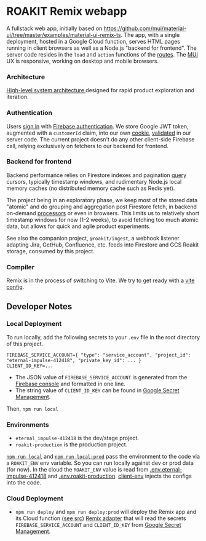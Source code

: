 # ROAKIT Remix webapp

A fullstack web app, initially based on
https://github.com/mui/material-ui/tree/master/examples/material-ui-remix-ts. The app, with a single
deployment, hosted in a Google Cloud function, serves HTML pages running in client browsers as well
as a Node.js "backend for frontend". The server code resides in the `load` and `action` functions of
the [routes](app/routes). The [MUI](https://mui.com) UX is responsive, working on desktop and mobile
browsers.

### Architecture

[High-level system architecture ](https://docs.google.com/drawings/d/1RmzvH6djX6aSpKaVxJvNUvPZgK6_3px8HvpOOxWrcIc)
designed for rapid product exploration and iteration.

### Authentication

Users [sign in](app/routes/login.tsx) with [Firebase authentication](app/firebase.client.ts). We
store Google JWT token, augmented with a `customerId` claim, into our own
[cookie](app/utils/sessionCookie.server.ts), [validated](app/utils/authUtils.server.tsx) in our
server code. The current project doesn't do any other client-side Firebase call, relying exclusively
on fetchers to our backend for frontend.

### Backend for frontend

Backend performance relies on Firestore indexes and pagination
[query](app/firestore.server/fetchers.server.ts) cursors, typically timestamp windows, and
rudimentary Node.js local memory caches (no distributed memory cache such as Redis yet).

The project being in an exploratory phase, we keep most of the stored data "atomic" and do grouping
and aggregation post Firestore fetch, in backend on-demand [processors](app/processors/) or even in
browsers. This limits us to relatively short timestamp windows for now (1-2 weeks), to avoid
fetching too much atomic data, but allows for quick and agile product experiments.

See also the companion project, `@roakit/ingest`, a webhook listener adapting Jira, GetHub,
Confluence, etc. feeds into Firestore and GCS Roakit storage, consumed by this project.

### Compiler

Remix is in the process of switching to Vite. We try to get ready with a
[vite config](vite.config.js).

## Developer Notes

### Local Deployment

To run locally, add the following secrets to your `.env` file in the root directory of this project.

    FIREBASE_SERVICE_ACCOUNT={ "type": "service_account", "project_id": "eternal-impulse-412418", "private_key_id": ... }
    CLIENT_ID_KEY=...

- The JSON value of `FIREBASE_SERVICE_ACCOUNT` is generated from the
  [Firebase console](https://console.firebase.google.com/u/4/project/eternal-impulse-412418/settings/serviceaccounts/adminsdk)
  and formatted in one line.
- The string value of `CLIENT_ID_KEY` can be found in
  [Google Secret Management](https://console.cloud.google.com/security/secret-manager).

Then, `npm run local`

### Environments

- `eternal_impulse-412418` is the dev/stage project.
- `roakit-production` is the production project.

[`npm run local`](package.json) and [`npm run local:prod`](package.json) pass the environment to the
code via a `ROAKIT_ENV` env variable. So you can run locally against dev or prod data (for now). In
the cloud the `ROAKIT_ENV` value is read from
[.env.eternal-impulse-412418](functions/.env.eternal-impulse-412418) and
[.env.roakit-production](functions/.env.roakit-production). [client-env](app/client-env) injects the
configs into the code.

### Cloud Deployment

- `npm run deploy` and `npm run deploy:prod` will deploy the Remix app and its Cloud function
  ([see src](functions/src/index.ts))
  [Remix adapter](https://remix.run/docs/en/main/other-api/adapter) that will read the secrets
  `FIREBASE_SERVICE_ACCOUNT` and `CLIENT_ID_KEY` from
  [Google Secret Management](https://console.cloud.google.com/security/secret-manager).

